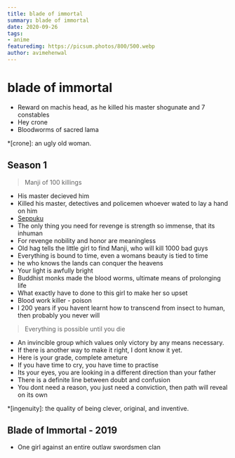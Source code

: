 ```yaml
---
title: blade of immortal
summary: blade of immortal
date: 2020-09-26
tags:
- anime
featuredimg: https://picsum.photos/800/500.webp
author: avimehenwal
---
```


# blade of immortal

* Reward on machis head, as he killed his master shogunate and 7 constables
* Hey crone
* Bloodworms of sacred lama

*[crone]: an ugly old woman.

## Season 1

> Manji of 100 killings

* His master decieved him
* Killed his master, detectives and policemen whoever wated to lay a hand on him
* [Seppuku](https://en.wikipedia.org/wiki/Seppuku)
* The only thing you need for revenge is strength so immense, that its inhuman
* For revenge nobility and honor are meaningless
* Old hag tells the little girl to find Manji, who will kill 1000 bad guys
* Everything is bound to time, even a womans beauty is tied to time
* he who knows the lands can conquer the heavens
* Your light is awfully bright
* Buddhist monks made the blood worms, ultimate means of prolonging life
* What exactly have to done to this girl to make her so upset
* Blood work killer - poison
* I 200 years if you havent learnt how to transcend from insect to human, then probably you never will

> Everything is possible until you die

* An invincible group which values only victory by any means necessary.
* If there is another way to make it right, I dont know it yet.
* Here is your grade, complete ameture
* If you have time to cry, you have time to practise
* Its your eyes, you are looking in a different direction than your father
* There is a definite line between doubt and confusion
* You dont need a reason, you just need a conviction, then path will reveal on its own

*[ingenuity]: the quality of being clever, original, and inventive.

## Blade of Immortal - 2019

* One girl against an entire outlaw swordsmen clan

